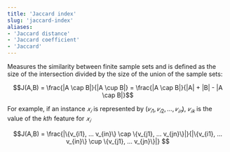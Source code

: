 ```yaml
---
title: 'Jaccard index'
slug: 'jaccard-index'
aliases:
- 'Jaccard distance'
- 'Jaccard coefficient'
- 'Jaccard'
---
```


Measures the similarity between finite sample sets and is defined as the size of the intersection divided by the size of the union of the sample sets:

$$J(A,B) = \frac{|A \cap B|}{|A \cup B|} = \frac{|A \cap B|}{|A| + |B| - |A \cap B|}$$

For example, if an instance $𝑥_𝑖$ is represented by $(𝑣_{𝑖1},𝑣_{𝑖2},...,𝑣_{𝑖𝑛})$, $𝑣_{𝑖𝑘}$ is the value of the 𝑘𝑡ℎ feature for $𝑥_𝑖$

$$J(A,B) = \frac{|\{v_{i1}, ... v_{in}\} \cap \{v_{j1}, ... v_{jn}\}|}{|\{v_{i1}, ... v_{in}\} \cup \{v_{j1}, ... v_{jn}\}|} $$